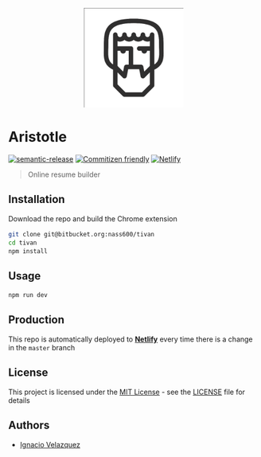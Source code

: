 <p align="center"><img width="200" src="./src/assets/logo-dark.png" alt="Tivan logo"></p>

# Aristotle

[![semantic-release](https://img.shields.io/badge/%20%20%F0%9F%93%A6%F0%9F%9A%80-semantic--release-e10079.svg?style=for-the-badge)](https://github.com/semantic-release/semantic-release)
[![Commitizen friendly](https://img.shields.io/badge/commitizen-friendly-brightgreen.svg?style=for-the-badge&logo=bitbucket)](http://commitizen.github.io/cz-cli/)
[![Netlify](https://img.shields.io/netlify/42b7f977-0ce0-4e7d-bc16-1430b6c5d91a?color=turquoise&logo=netlify&style=for-the-badge)](https://app.netlify.com/sites/cheery-toffee-f2d436/overview)


> Online resume builder

## Installation

Download the repo and build the Chrome extension
```bash
git clone git@bitbucket.org:nass600/tivan
cd tivan
npm install
```

## Usage

```bash
npm run dev
```

## Production

This repo is automatically deployed to [**Netlify**](https://app.netlify.com/sites/cheery-toffee-f2d436/overview) every time there is a change in the `master` branch

## License

This project is licensed under the [MIT License](https://opensource.org/licenses/MIT) - see the [LICENSE](LICENSE.md)
file for details

## Authors

*   [Ignacio Velazquez](https://ignaciovelazquez.es)

